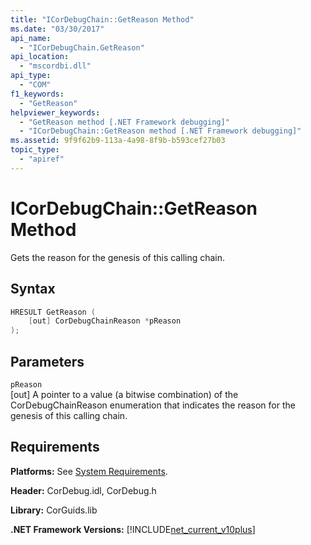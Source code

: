 ```yaml
---
title: "ICorDebugChain::GetReason Method"
ms.date: "03/30/2017"
api_name: 
  - "ICorDebugChain.GetReason"
api_location: 
  - "mscordbi.dll"
api_type: 
  - "COM"
f1_keywords: 
  - "GetReason"
helpviewer_keywords: 
  - "GetReason method [.NET Framework debugging]"
  - "ICorDebugChain::GetReason method [.NET Framework debugging]"
ms.assetid: 9f9f62b9-113a-4a98-8f9b-b593cef27b03
topic_type: 
  - "apiref"
---
```

# ICorDebugChain::GetReason Method
Gets the reason for the genesis of this calling chain.  
  
## Syntax  
  
```cpp  
HRESULT GetReason (  
    [out] CorDebugChainReason *pReason  
);  
```  
  
## Parameters  
 `pReason`  
 [out] A pointer to a value (a bitwise combination) of the CorDebugChainReason enumeration that indicates the reason for the genesis of this calling chain.  
  
## Requirements  
 **Platforms:** See [System Requirements](../../../../docs/framework/get-started/system-requirements.md).  
  
 **Header:** CorDebug.idl, CorDebug.h  
  
 **Library:** CorGuids.lib  
  
 **.NET Framework Versions:** [!INCLUDE[net_current_v10plus](../../../../includes/net-current-v10plus-md.md)]
